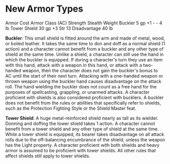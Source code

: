 # New Armor Types



Armor Cost Armor Class \(AC\) Strength Stealth Weight 
Buckler 5 gp +1 - - 4 lb 
Tower Shield 30 gp +3 Str 13 Disadvantage 40 lb

**Buckler**: This small shield is fitted around the arm and made of metal, wood, or boiled leather. It takes the same time to don and doff as a normal shield \(1 action\) and a character cannot benefit from a buckler and any other type of shield at the same time. Unlike a shield, a character can still use the hand in which the buckler is equipped. If during a character's turn they use an item with this hand, attack with a weapon in this hand, or attack with a two-handed weapon, then the character does not gain the buckler's bonus to AC until the start of their next turn. Attacking with a one-handed weapon or thrown weapon using the buckler hand causes disadvantage on the attack roll. The hand wielding the buckler does not count as a free hand for the purposes of spellcasting, grappling, or unarmed attacks. A character proficient with shields is also considered proficient with bucklers. A buckler does not benefit from the rules or abilities that specifically refer to shields, such as the Protection Fighting Style or the Shield Master feat.

**Tower Shield**: A huge metal-reinforced shield nearly as tall as its wielder. Donning and doffing the tower shield takes 1 action. A character cannot benefit from a tower shield and any other type of shield at the same time. While a tower shield is equipped, its bearer takes disadvantage on all attack rolls due to the off-balancing encumbrance of the shield, unless the weapon has the Light property. A character proficient with both shields and heavy armor is assumed to be proficient with tower shields. All other rules that affect shields still apply to tower shields.

